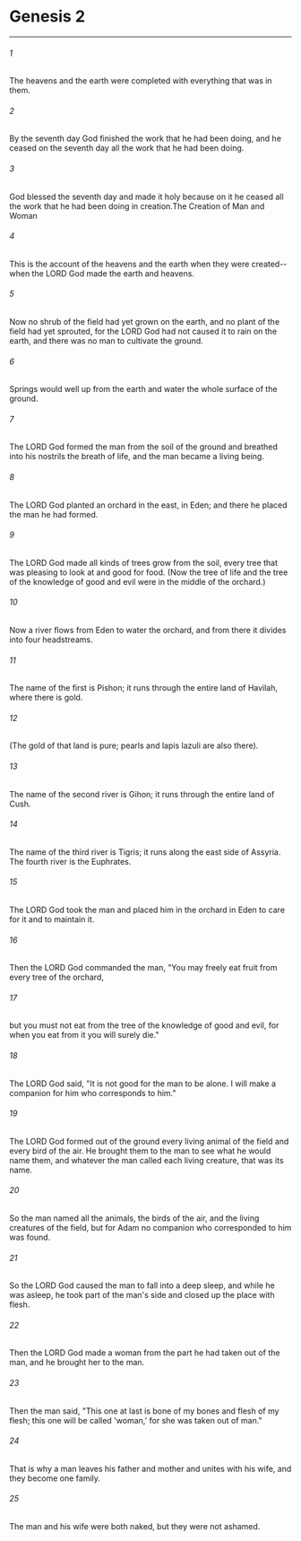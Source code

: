 # Genesis 2
***



###### 1 
The heavens and the earth were completed with everything that was in them. 

###### 2 
By the seventh day God finished the work that he had been doing, and he ceased on the seventh day all the work that he had been doing. 

###### 3 
God blessed the seventh day and made it holy because on it he ceased all the work that he had been doing in creation.The Creation of Man and Woman 

###### 4 
This is the account of the heavens and the earth when they were created--when the LORD God made the earth and heavens. 

###### 5 
Now no shrub of the field had yet grown on the earth, and no plant of the field had yet sprouted, for the LORD God had not caused it to rain on the earth, and there was no man to cultivate the ground. 

###### 6 
Springs would well up from the earth and water the whole surface of the ground. 

###### 7 
The LORD God formed the man from the soil of the ground and breathed into his nostrils the breath of life, and the man became a living being. 

###### 8 
The LORD God planted an orchard in the east, in Eden; and there he placed the man he had formed. 

###### 9 
The LORD God made all kinds of trees grow from the soil, every tree that was pleasing to look at and good for food. (Now the tree of life and the tree of the knowledge of good and evil were in the middle of the orchard.) 

###### 10 
Now a river flows from Eden to water the orchard, and from there it divides into four headstreams. 

###### 11 
The name of the first is Pishon; it runs through the entire land of Havilah, where there is gold. 

###### 12 
(The gold of that land is pure; pearls and lapis lazuli are also there). 

###### 13 
The name of the second river is Gihon; it runs through the entire land of Cush. 

###### 14 
The name of the third river is Tigris; it runs along the east side of Assyria. The fourth river is the Euphrates. 

###### 15 
The LORD God took the man and placed him in the orchard in Eden to care for it and to maintain it. 

###### 16 
Then the LORD God commanded the man, "You may freely eat fruit from every tree of the orchard, 

###### 17 
but you must not eat from the tree of the knowledge of good and evil, for when you eat from it you will surely die." 

###### 18 
The LORD God said, "It is not good for the man to be alone. I will make a companion for him who corresponds to him." 

###### 19 
The LORD God formed out of the ground every living animal of the field and every bird of the air. He brought them to the man to see what he would name them, and whatever the man called each living creature, that was its name. 

###### 20 
So the man named all the animals, the birds of the air, and the living creatures of the field, but for Adam no companion who corresponded to him was found. 

###### 21 
So the LORD God caused the man to fall into a deep sleep, and while he was asleep, he took part of the man's side and closed up the place with flesh. 

###### 22 
Then the LORD God made a woman from the part he had taken out of the man, and he brought her to the man. 

###### 23 
Then the man said, "This one at last is bone of my bones and flesh of my flesh; this one will be called 'woman,' for she was taken out of man." 

###### 24 
That is why a man leaves his father and mother and unites with his wife, and they become one family. 

###### 25 
The man and his wife were both naked, but they were not ashamed.

